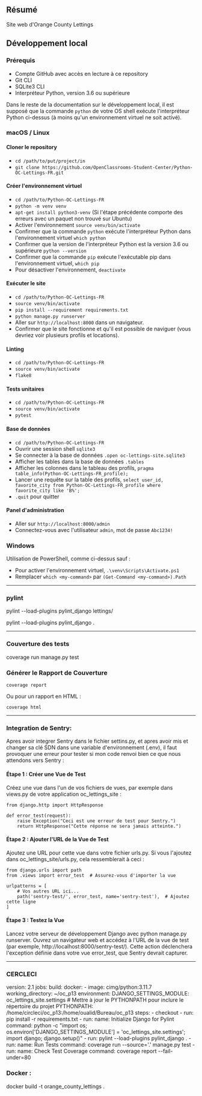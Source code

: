## Résumé

Site web d'Orange County Lettings

## Développement local

### Prérequis

- Compte GitHub avec accès en lecture à ce repository
- Git CLI
- SQLite3 CLI
- Interpréteur Python, version 3.6 ou supérieure

Dans le reste de la documentation sur le développement local, il est supposé que la commande `python` de votre OS shell exécute l'interpréteur Python ci-dessus (à moins qu'un environnement virtuel ne soit activé).

### macOS / Linux

#### Cloner le repository

- `cd /path/to/put/project/in`
- `git clone https://github.com/OpenClassrooms-Student-Center/Python-OC-Lettings-FR.git`

#### Créer l'environnement virtuel

- `cd /path/to/Python-OC-Lettings-FR`
- `python -m venv venv`
- `apt-get install python3-venv` (Si l'étape précédente comporte des erreurs avec un paquet non trouvé sur Ubuntu)
- Activer l'environnement `source venv/bin/activate`
- Confirmer que la commande `python` exécute l'interpréteur Python dans l'environnement virtuel
`which python`
- Confirmer que la version de l'interpréteur Python est la version 3.6 ou supérieure `python --version`
- Confirmer que la commande `pip` exécute l'exécutable pip dans l'environnement virtuel, `which pip`
- Pour désactiver l'environnement, `deactivate`

#### Exécuter le site

- `cd /path/to/Python-OC-Lettings-FR`
- `source venv/bin/activate`
- `pip install --requirement requirements.txt`
- `python manage.py runserver`
- Aller sur `http://localhost:8000` dans un navigateur.
- Confirmer que le site fonctionne et qu'il est possible de naviguer (vous devriez voir plusieurs profils et locations).

#### Linting

- `cd /path/to/Python-OC-Lettings-FR`
- `source venv/bin/activate`
- `flake8`

#### Tests unitaires

- `cd /path/to/Python-OC-Lettings-FR`
- `source venv/bin/activate`
- `pytest`

#### Base de données

- `cd /path/to/Python-OC-Lettings-FR`
- Ouvrir une session shell `sqlite3`
- Se connecter à la base de données `.open oc-lettings-site.sqlite3`
- Afficher les tables dans la base de données `.tables`
- Afficher les colonnes dans le tableau des profils, `pragma table_info(Python-OC-Lettings-FR_profile);`
- Lancer une requête sur la table des profils, `select user_id, favorite_city from
  Python-OC-Lettings-FR_profile where favorite_city like 'B%';`
- `.quit` pour quitter

#### Panel d'administration

- Aller sur `http://localhost:8000/admin`
- Connectez-vous avec l'utilisateur `admin`, mot de passe `Abc1234!`

### Windows

Utilisation de PowerShell, comme ci-dessus sauf :

- Pour activer l'environnement virtuel, `.\venv\Scripts\Activate.ps1` 
- Remplacer `which <my-command>` par `(Get-Command <my-command>).Path`

-------------------------------------------------------------------------------------------------------------------------------
### pylint

pylint --load-plugins pylint_django lettings/

pylint --load-plugins pylint_django .


-------------------------------------------------------------------------------------------------------------------------------
### Couverture des tests

coverage run manage.py test

###  Générer le Rapport de Couverture
```
coverage report
```

Ou pour un rapport en HTML :
```
coverage html
```
-------------------------------------------------------------------------------------------------------------------------------
### Integration de Sentry:
Apres avoir integrer Sentry dans le fichier settins.py, et apres avoir mis et changer sa clé SDN
dans une variable d'environnement (.env), il faut provoquer une erreur pour tester si mon code renvoi bien 
ce que nous attendons vers Sentry : 

#### Étape 1 : Créer une Vue de Test
Créez une vue dans l'un de vos fichiers de vues, par exemple dans views.py de votre application oc_lettings_site :

```
from django.http import HttpResponse

def error_test(request):
    raise Exception("Ceci est une erreur de test pour Sentry.")
    return HttpResponse("Cette réponse ne sera jamais atteinte.")
```

#### Étape 2 : Ajouter l'URL de la Vue de Test
Ajoutez une URL pour cette vue dans votre fichier urls.py. Si vous l'ajoutez dans oc_lettings_site/urls.py, cela ressemblerait à ceci :
```
from django.urls import path
from .views import error_test  # Assurez-vous d'importer la vue

urlpatterns = [
    # Vos autres URL ici...
    path('sentry-test/', error_test, name='sentry-test'),  # Ajoutez cette ligne
]
```

#### Étape 3 : Testez la Vue
Lancez votre serveur de développement Django avec python manage.py runserver.
Ouvrez un navigateur web et accédez à l'URL de la vue de test (par exemple, http://localhost:8000/sentry-test/).
Cette action déclenchera l'exception définie dans votre vue error_test, que Sentry devrait capturer.

-------------------------------------------------------------------------------------------------------------------------------

### CERCLECI
version: 2.1
jobs:
  build:
    docker:
      - image: cimg/python:3.11.7
    working_directory: ~/oc_p13
    environment:
      DJANGO_SETTINGS_MODULE: oc_lettings_site.settings
      # Mettre à jour le PYTHONPATH pour inclure le répertoire du projet
      PYTHONPATH: /home/circleci/oc_p13:/home/oualid/Bureau/oc_p13
    steps:
      - checkout
      - run: pip install -r requirements.txt
      - run:
          name: Initialize Django for Pylint
          command: python -c "import os; os.environ['DJANGO_SETTINGS_MODULE'] = 'oc_lettings_site.settings'; import django; django.setup()"
      - run: pylint --load-plugins pylint_django .
      - run:
          name: Run Tests
          command: coverage run --source='.' manage.py test
      - run:
          name: Check Test Coverage
          command: coverage report --fail-under=80

### Docker : 

docker build -t orange_county_lettings .